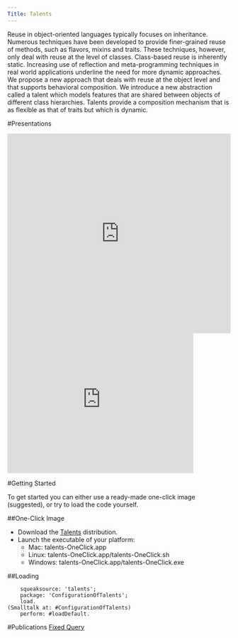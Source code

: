 ```yaml
---
Title: Talents
---
```


Reuse in object-oriented languages typically focuses on inheritance.
Numerous techniques have been developed to provide finer-grained reuse of methods, such as flavors, mixins and traits. These techniques, however, only deal with reuse at the level of classes. Class-based reuse is inherently static. Increasing use of reflection and meta-programming techniques in real world applications underline the need for more dynamic approaches. We propose a new approach that deals with reuse at the object level and that supports behavioral composition. We introduce a new abstraction called a talent which models features that are shared between objects of different class hierarchies. Talents provide a composition mechanism that is as flexible as that of traits but which is dynamic.

#Presentations

<div style="width: 100%" id="\__ss_8978540"><iframe src="http://www.slideshare.net/slideshow/embed_code/8978540" width="100%" height="450" frameborder="0" marginwidth="0" marginheight="0" scrolling="no"></iframe></div>



<iframe width="420" height="315" src="http://www.youtube.com/embed/6Zul7Ruv-iE" frameborder="0" allowfullscreen></iframe>


#Getting Started

To get started you can either use a ready-made one-click image (suggested), or try to load the code yourself.

##One-Click Image

-  Download the [Talents](http://scg.unibe.ch/download/Bifrost/talents-OneClick.zip) distribution.
-  Launch the executable of your platform:
	-  Mac: talents-OneClick.app
	-  Linux: talents-OneClick.app/talents-OneClick.sh
	-  Windows: talents-OneClick.app/talents-OneClick.exe


##Loading
```Gofer new 
	squeaksource: 'talents';
	package: 'ConfigurationOfTalents';
	load.
(Smalltalk at: #ConfigurationOfTalents)
	perform: #loadDefault.
```

#Publications
[Fixed Query](%assets_url%/scgbib/?query=*)
